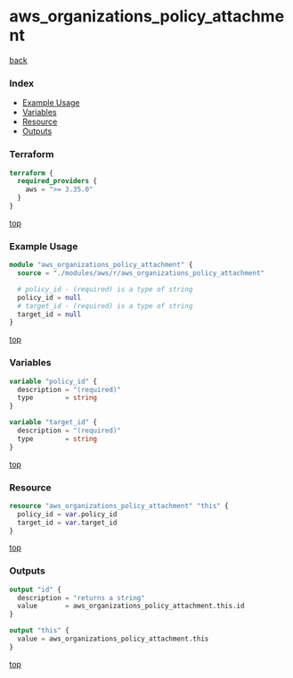 # aws_organizations_policy_attachment

[back](../aws.md)

### Index

- [Example Usage](#example-usage)
- [Variables](#variables)
- [Resource](#resource)
- [Outputs](#outputs)

### Terraform

```terraform
terraform {
  required_providers {
    aws = ">= 3.35.0"
  }
}
```

[top](#index)

### Example Usage

```terraform
module "aws_organizations_policy_attachment" {
  source = "./modules/aws/r/aws_organizations_policy_attachment"

  # policy_id - (required) is a type of string
  policy_id = null
  # target_id - (required) is a type of string
  target_id = null
}
```

[top](#index)

### Variables

```terraform
variable "policy_id" {
  description = "(required)"
  type        = string
}

variable "target_id" {
  description = "(required)"
  type        = string
}
```

[top](#index)

### Resource

```terraform
resource "aws_organizations_policy_attachment" "this" {
  policy_id = var.policy_id
  target_id = var.target_id
}
```

[top](#index)

### Outputs

```terraform
output "id" {
  description = "returns a string"
  value       = aws_organizations_policy_attachment.this.id
}

output "this" {
  value = aws_organizations_policy_attachment.this
}
```

[top](#index)